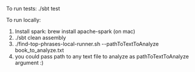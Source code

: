 To run tests:
    ./sbt test

To run locally:
 1. Install spark: brew install apache-spark (on  mac)
 2. ./sbt clean assembly
 3. ./find-top-phrases-local-runner.sh --pathToTextToAnalyze book_to_analyze.txt
 4. you could pass path to any text file to analyze as pathToTextToAnalyze argument :) 
